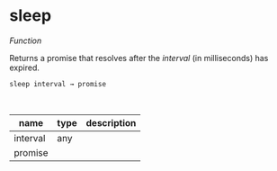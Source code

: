 # sleep

_Function_

Returns a promise that resolves after the _interval_ (in milliseconds) has expired.

<pre><code>sleep interval &rarr; promise</code></pre>
<br>

| name | type | description |
|------|------|-------------|
|interval|any||
|promise|||



